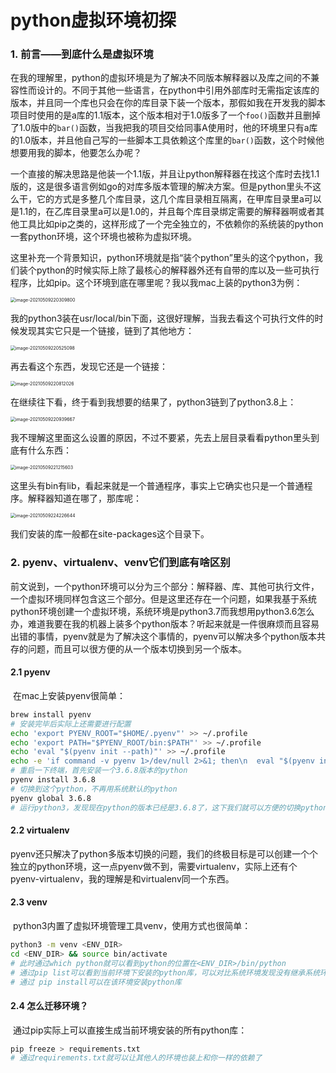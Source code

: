 # python虚拟环境初探

### 1. 前言——到底什么是虚拟环境

​	在我的理解里，python的虚拟环境是为了解决不同版本解释器以及库之间的不兼容性而设计的。不同于其他一些语言，在python中引用外部库时无需指定该库的版本，并且同一个库也只会在你的库目录下装一个版本，那假如我在开发我的脚本项目时使用的是a库的1.1版本，这个版本相对于1.0版多了一个`foo()`函数并且删掉了1.0版中的`bar()`函数，当我把我的项目交给同事A使用时，他的环境里只有a库的1.0版本，并且他自己写的一些脚本工具依赖这个库里的`bar()`函数，这个时候他想要用我的脚本，他要怎么办呢？

​	一个直接的解决思路是他装一个1.1版，并且让python解释器在找这个库时去找1.1版的，这是很多语言例如go的对库多版本管理的解决方案。但是python里头不这么干，它的方式是多整几个库目录，这几个库目录相互隔离，在甲库目录里a可以是1.1的，在乙库目录里a可以是1.0的，并且每个库目录绑定需要的解释器啊或者其他工具比如pip之类的，这样形成了一个完全独立的，不依赖你的系统装的python一套python环境，这个环境也被称为虚拟环境。

​	这里补充一个背景知识，python环境就是指“装个python”里头的这个python，我们装个python的时候实际上除了最核心的解释器外还有自带的库以及一些可执行程序，比如pip。这个环境到底在哪里呢？我以我mac上装的python3为例：

<img src="/Users/xxx/notes/python/python虚拟环境初探.assets/image-20210509220309800.png" alt="image-20210509220309800" style="zoom:50%;" />

我的python3装在usr/local/bin下面，这很好理解，当我去看这个可执行文件的时候发现其实它只是一个链接，链到了其他地方：

<img src="/Users/xxx/notes/python/python虚拟环境初探.assets/image-20210509220525098.png" alt="image-20210509220525098" style="zoom:50%;" />

再去看这个东西，发现它还是一个链接：

<img src="/Users/xxx/notes/python/python虚拟环境初探.assets/image-20210509220812026.png" alt="image-20210509220812026" style="zoom:50%;" />

在继续往下看，终于看到我想要的结果了，python3链到了python3.8上：

<img src="/Users/xxx/notes/python/python虚拟环境初探.assets/image-20210509220939667.png" alt="image-20210509220939667" style="zoom:50%;" />

我不理解这里面这么设置的原因，不过不要紧，先去上层目录看看python里头到底有什么东西：

<img src="/Users/xxx/notes/python/python虚拟环境初探.assets/image-20210509221215603.png" alt="image-20210509221215603" style="zoom:50%;" />

这里头有bin有lib，看起来就是一个普通程序，事实上它确实也只是一个普通程序。解释器知道在哪了，那库呢：

<img src="/Users/xxx/notes/python/python虚拟环境初探.assets/image-20210509224226644.png" alt="image-20210509224226644" style="zoom:50%;" />

我们安装的库一般都在site-packages这个目录下。

### 2. pyenv、virtualenv、venv它们到底有啥区别

​	前文说到，一个python环境可以分为三个部分：解释器、库、其他可执行文件，一个虚拟环境同样包含这三个部分。但是这里还存在一个问题，如果我基于系统python环境创建一个虚拟环境，系统环境是python3.7而我想用python3.6怎么办，难道我要在我的机器上装多个python版本？听起来就是一件很麻烦而且容易出错的事情，pyenv就是为了解决这个事情的，pyenv可以解决多个python版本共存的问题，而且可以很方便的从一个版本切换到另一个版本。

#### 2.1 pyenv

​	在mac上安装pyenv很简单：

```sh
brew install pyenv
# 安装完毕后实际上还需要进行配置
echo 'export PYENV_ROOT="$HOME/.pyenv"' >> ~/.profile
echo 'export PATH="$PYENV_ROOT/bin:$PATH"' >> ~/.profile
echo 'eval "$(pyenv init --path)"' >> ~/.profile
echo -e 'if command -v pyenv 1>/dev/null 2>&1; then\n  eval "$(pyenv init -)"\nfi' >> ~/.zshrc
# 重启一下终端，首先安装一个3.6.8版本的python
pyenv install 3.6.8
# 切换到这个python，不再用系统默认的python
pyenv global 3.6.8
# 运行python3，发现现在python的版本已经是3.6.8了，这下我们就可以方便的切换python版本了
```

#### 2.2 virtualenv

​	pyenv还只解决了python多版本切换的问题，我们的终极目标是可以创建一个个独立的python环境，这一点pyenv做不到，需要virtualenv，实际上还有个pyenv-virtualenv，我的理解是和virtualenv同一个东西。

#### 2.3 venv

​	python3内置了虚拟环境管理工具venv，使用方式也很简单：

```sh
python3 -m venv <ENV_DIR>
cd <ENV_DIR> && source bin/activate
# 此时通过which python就可以看到python的位置在<ENV_DIR>/bin/python
# 通过pip list可以看到当前环境下安装的python库，可以对比系统环境发现没有继承系统环境的库
# 通过 pip install可以在该环境安装python库
```

#### 2.4 怎么迁移环境？

​	通过pip实际上可以直接生成当前环境安装的所有python库：

```sh
pip freeze > requirements.txt
# 通过requirements.txt就可以让其他人的环境也装上和你一样的依赖了
```

